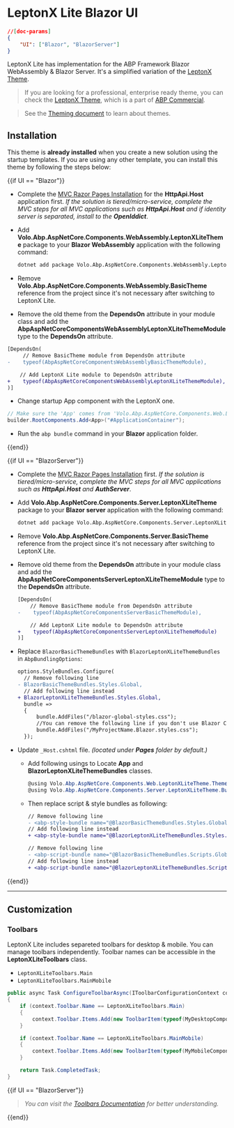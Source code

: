 # LeptonX Lite Blazor UI

````json
//[doc-params]
{
    "UI": ["Blazor", "BlazorServer"]
}
````

LeptonX Lite has implementation for the ABP Framework Blazor WebAssembly & Blazor Server. It's a simplified variation of the [LeptonX Theme](https://x.leptontheme.com/).

>   If you are looking for a professional, enterprise ready theme, you can check the [LeptonX Theme](https://x.leptontheme.com/), which is a part of [ABP Commercial](https://commercial.abp.io/).

> See the [Theming document](https://docs.abp.io/en/abp/latest/UI/AspNetCore/Theming) to learn about themes.

## Installation

This theme is **already installed** when you create a new solution using the startup templates. If you are using any other template, you can install this theme by following the steps below:

{{if UI == "Blazor"}}
- Complete the [MVC Razor Pages Installation](AspNetCore.md#installation) for the **HttpApi.Host** application first. _If the solution is tiered/micro-service, complete the MVC steps for all MVC applications such as **HttpApi.Host** and if identity server is separated, install to the **OpenIddict**_.


- Add **Volo.Abp.AspNetCore.Components.WebAssembly.LeptonXLiteTheme** package to your **Blazor WebAssembly** application with the following command:

  ```bash
  dotnet add package Volo.Abp.AspNetCore.Components.WebAssembly.LeptonXLiteTheme --prerelease
  ```

- Remove **Volo.Abp.AspNetCore.Components.WebAssembly.BasicTheme** reference from the project since it's not necessary after switching to LeptonX Lite.

- Remove the old theme from the **DependsOn** attribute in your module class and add the **AbpAspNetCoreComponentsWebAssemblyLeptonXLiteThemeModule** type to the **DependsOn** attribute.

```diff
[DependsOn(
     // Remove BasicTheme module from DependsOn attribute
-    typeof(AbpAspNetCoreComponentsWebAssemblyBasicThemeModule),

    // Add LeptonX Lite module to DependsOn attribute
+    typeof(AbpAspNetCoreComponentsWebAssemblyLeptonXLiteThemeModule),
)]
```

- Change startup App component with the LeptonX one.

```csharp
// Make sure the 'App' comes from 'Volo.Abp.AspNetCore.Components.Web.LeptonXLiteTheme.Themes.LeptonXLite' namespace.
builder.RootComponents.Add<App>("#ApplicationContainer");
```

- Run the `abp bundle` command in your **Blazor** application folder.

{{end}}


{{if UI == "BlazorServer"}}

- Complete the [MVC Razor Pages Installation](AspNetCore.md#installation) first. _If the solution is tiered/micro-service, complete the MVC steps for all MVC applications such as **HttpApi.Host** and **AuthServer**_.

- Add **Volo.Abp.AspNetCore.Components.Server.LeptonXLiteTheme** package to your **Blazor server** application with the following command:

  ```bash
  dotnet add package Volo.Abp.AspNetCore.Components.Server.LeptonXLiteTheme --prerelease
  ```

- Remove **Volo.Abp.AspNetCore.Components.Server.BasicTheme** reference from the project since it's not necessary after switching to LeptonX Lite.


- Remove old theme from the **DependsOn** attribute in your module class and add the **AbpAspNetCoreComponentsServerLeptonXLiteThemeModule** type to the **DependsOn** attribute.

  ```diff
  [DependsOn(
      // Remove BasicTheme module from DependsOn attribute
  -    typeof(AbpAspNetCoreComponentsServerBasicThemeModule),

      // Add LeptonX Lite module to DependsOn attribute
  +    typeof(AbpAspNetCoreComponentsServerLeptonXLiteThemeModule)
  )]
  ```

- Replace `BlazorBasicThemeBundles` with `BlazorLeptonXLiteThemeBundles` in `AbpBundlingOptions`:
  ```diff
  options.StyleBundles.Configure(
    // Remove following line
  - BlazorBasicThemeBundles.Styles.Global,
    // Add following line instead
  + BlazorLeptonXLiteThemeBundles.Styles.Global,
    bundle =>
    {
        bundle.AddFiles("/blazor-global-styles.css");
        //You can remove the following line if you don't use Blazor CSS isolation for components
        bundle.AddFiles("/MyProjectName.Blazor.styles.css");
    });
  ```

- Update `_Host.cshtml` file. _(located under **Pages** folder by default.)_

  - Add following usings to Locate **App** and **BlazorLeptonXLiteThemeBundles** classes.
    ```csharp
    @using Volo.Abp.AspNetCore.Components.Web.LeptonXLiteTheme.Themes.LeptonXLite
    @using Volo.Abp.AspNetCore.Components.Server.LeptonXLiteTheme.Bundling
    ```
  - Then replace script & style bundles as following:
    ```diff
    // Remove following line
    - <abp-style-bundle name="@BlazorBasicThemeBundles.Styles.Global" />
    // Add following line instead
    + <abp-style-bundle name="@BlazorLeptonXLiteThemeBundles.Styles.Global" />
    ```

    ```diff
    // Remove following line
    - <abp-script-bundle name="@BlazorBasicThemeBundles.Scripts.Global" />
    // Add following line instead
    + <abp-script-bundle name="@BlazorLeptonXLiteThemeBundles.Scripts.Global" />
    ```

{{end}}


---

## Customization

### Toolbars
LeptonX Lite includes separeted toolbars for desktop & mobile. You can manage toolbars independently. Toolbar names can be accessible in the **LeptonXLiteToolbars** class.

- `LeptonXLiteToolbars.Main`
- `LeptonXLiteToolbars.MainMobile`

```csharp
public async Task ConfigureToolbarAsync(IToolbarConfigurationContext context)
{
    if (context.Toolbar.Name == LeptonXLiteToolbars.Main)
    {
        context.Toolbar.Items.Add(new ToolbarItem(typeof(MyDesktopComponent)));
    }

    if (context.Toolbar.Name == LeptonXLiteToolbars.MainMobile)
    {
        context.Toolbar.Items.Add(new ToolbarItem(typeof(MyMobileComponent)));
    }

    return Task.CompletedTask;
}
```

{{if UI == "BlazorServer"}}

> _You can visit the [Toolbars Documentation](https://docs.abp.io/en/abp/latest/UI/Blazor/Toolbars) for better understanding._

{{end}}
